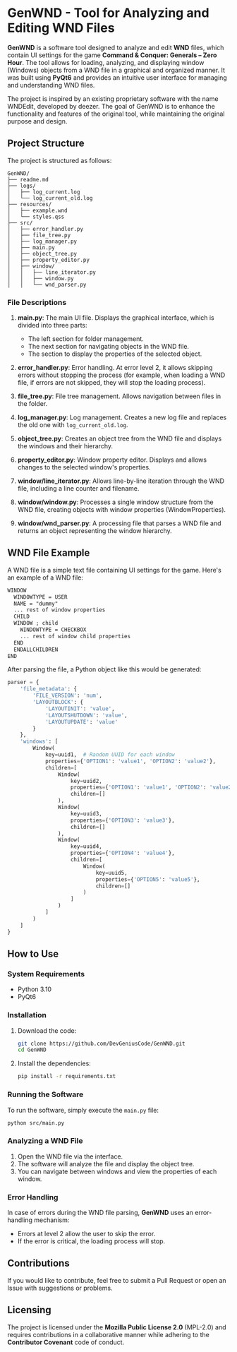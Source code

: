 # GenWND - Tool for Analyzing and Editing WND Files

**GenWND** is a software tool designed to analyze and edit **WND** files, which contain UI settings for the game **Command & Conquer: Generals – Zero Hour**. The tool allows for loading, analyzing, and displaying window (Windows) objects from a WND file in a graphical and organized manner. It was built using **PyQt6** and provides an intuitive user interface for managing and understanding WND files.

The project is inspired by an existing proprietary software with the name WNDEdit, developed by deezer. The goal of GenWND is to enhance the functionality and features of the original tool, while maintaining the original purpose and design.


## Project Structure

The project is structured as follows:

```
GenWND/
├── readme.md
├── logs/
│   ├── log_current.log
│   └── log_current_old.log
├── resources/
│   ├── example.wnd
│   └── styles.qss
├── src/
│   ├── error_handler.py
│   ├── file_tree.py
│   ├── log_manager.py
│   ├── main.py
│   ├── object_tree.py
│   ├── property_editor.py
│   ├── window/
│   │   ├── line_iterator.py
│   │   ├── window.py
│   │   └── wnd_parser.py
```

### File Descriptions

1. **main.py**: The main UI file. Displays the graphical interface, which is divided into three parts:
   - The left section for folder management.
   - The next section for navigating objects in the WND file.
   - The section to display the properties of the selected object.
   
2. **error_handler.py**: Error handling. At error level 2, it allows skipping errors without stopping the process (for example, when loading a WND file, if errors are not skipped, they will stop the loading process).

3. **file_tree.py**: File tree management. Allows navigation between files in the folder.

4. **log_manager.py**: Log management. Creates a new log file and replaces the old one with `log_current_old.log`.

5. **object_tree.py**: Creates an object tree from the WND file and displays the windows and their hierarchy.

6. **property_editor.py**: Window property editor. Displays and allows changes to the selected window's properties.

7. **window/line_iterator.py**: Allows line-by-line iteration through the WND file, including a line counter and filename.

8. **window/window.py**: Processes a single window structure from the WND file, creating objects with window properties (WindowProperties).

9. **window/wnd_parser.py**: A processing file that parses a WND file and returns an object representing the window hierarchy.

## WND File Example

A WND file is a simple text file containing UI settings for the game. Here's an example of a WND file:

```txt
WINDOW
  WINDOWTYPE = USER
  NAME = "dummy"
  ... rest of window properties
  CHILD
  WINDOW ; child
    WINDOWTYPE = CHECKBOX
    ... rest of window child properties
  END
  ENDALLCHILDREN
END
```

After parsing the file, a Python object like this would be generated:

```python
parser = {
    'file_metadata': {
        'FILE_VERSION': 'num',
        'LAYOUTBLOCK': {
            'LAYOUTINIT': 'value',
            'LAYOUTSHUTDOWN': 'value',
            'LAYOUTUPDATE': 'value'
        }
    },
    'windows': [
        Window(
            key=uuid1,  # Random UUID for each window
            properties={'OPTION1': 'value1', 'OPTION2': 'value2'},
            children=[
                Window(
                    key=uuid2,
                    properties={'OPTION1': 'value1', 'OPTION2': 'value2'},
                    children=[]
                ),
                Window(
                    key=uuid3,
                    properties={'OPTION3': 'value3'},
                    children=[]
                ),
                Window(
                    key=uuid4,
                    properties={'OPTION4': 'value4'},
                    children=[
                        Window(
                            key=uuid5,
                            properties={'OPTION5': 'value5'},
                            children=[]
                        )
                    ]
                )
            ]
        )
    ]
}
```

## How to Use

### System Requirements

- Python 3.10
- PyQt6

### Installation

1. Download the code:
   ```bash
   git clone https://github.com/DevGeniusCode/GenWND.git
   cd GenWND
   ```

2. Install the dependencies:
   ```bash
   pip install -r requirements.txt
   ```

### Running the Software

To run the software, simply execute the `main.py` file:
```bash
python src/main.py
```

### Analyzing a WND File

1. Open the WND file via the interface.
2. The software will analyze the file and display the object tree.
3. You can navigate between windows and view the properties of each window.

### Error Handling

In case of errors during the WND file parsing, **GenWND** uses an error-handling mechanism:
- Errors at level 2 allow the user to skip the error.
- If the error is critical, the loading process will stop.

## Contributions

If you would like to contribute, feel free to submit a Pull Request or open an Issue with suggestions or problems.

## Licensing

The project is licensed under the **Mozilla Public License 2.0** (MPL-2.0) and requires contributions in a collaborative manner while adhering to the **Contributor Covenant** code of conduct. 

